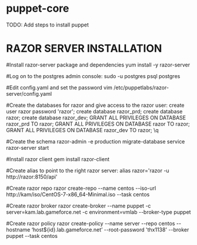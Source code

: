 # puppet-core
TODO: Add steps to install puppet

RAZOR SERVER INSTALLATION
=========================
#Install razor-server package and dependencies
  yum install -y razor-server

#Log on to the postgres admin console:
  sudo -u postgres psql postgres

#Edit config.yaml and set the password
  vim /etc/puppetlabs/razor-server/config.yaml

#Create the databases for razor and give access to the razor user:
  create user razor password 'razor';
  create database razor_prd;
  create database razor;
  create database razor_dev;
  GRANT ALL PRIVILEGES ON DATABASE razor_prd TO razor;
  GRANT ALL PRIVILEGES ON DATABASE razor TO razor;
  GRANT ALL PRIVILEGES ON DATABASE razor_dev TO razor;
  \q

#Create the schema
  razor-admin -e production migrate-database
  service razor-server start

#Install razor client
  gem install razor-client

#Create alias to point to the right razor server:
  alias razor='razor -u http://razor:8150/api'

#Create razor repo
  razor create-repo --name centos --iso-url http://kam/iso/CentOS-7-x86_64-Minimal.iso --task centos

#Create razor broker
  razor create-broker --name puppet -c server=kam.lab.gameforce.net -c environment=vmlab --broker-type puppet

#Create razor policy
  razor create-policy --name server --repo centos --hostname ‘host${id}.lab.gameforce.net’ --root-password 'thx1138' --broker puppet --task centos
  
